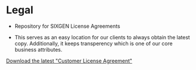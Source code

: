 # Legal

- Repository for SIXGEN License Agreements

- This serves as an easy location for our clients to always obtain the latest copy. Additionally, it keeps transperency which is one of our core business attributes. 

[Download the latest "Customer License Agreement"](https://github.com/SixGenInc/Legal/blob/main/SixGen%20Customer%20License%20Agreement%20Online.pdf)
